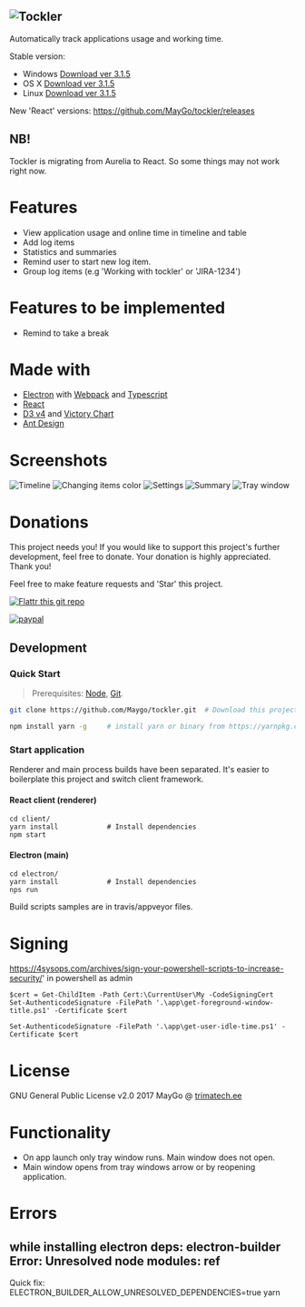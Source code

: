 ## ![Tockler](https://github.com/MayGo/tockler/raw/master/screenshots/tockler-logo.png 'Tockler')

Automatically track applications usage and working time.

Stable version:

-   Windows [Download ver 3.1.5](https://github.com/MayGo/tockler/releases/download/v3.1.5/Tockler-Setup-3.1.5.exe)
-   OS X [Download ver 3.1.5](https://github.com/MayGo/tockler/releases/download/v3.1.5/Tockler-3.1.5.dmg)
-   Linux [Download ver 3.1.5](https://github.com/MayGo/tockler/releases/download/v3.1.5/Tockler-3.1.5-x86_64.AppImage)

New 'React' versions: https://github.com/MayGo/tockler/releases

## NB!

Tockler is migrating from Aurelia to React. So some things may not work right now.

# Features

-   View application usage and online time in timeline and table
-   Add log items
-   Statistics and summaries
-   Remind user to start new log item.
-   Group log items (e.g 'Working with tockler' or 'JIRA-1234')

# Features to be implemented

-   Remind to take a break

# Made with

-   [Electron](https://electron.atom.io/) with [Webpack](https://webpack.github.io/) and [Typescript](https://www.typescriptlang.org/)
-   [React](https://reactjs.org/)
-   [D3 v4](https://d3js.org/) and [Victory Chart](http://formidable.com/open-source/victory/docs/victory-chart/)
-   [Ant Design](https://ant.design/)

# Screenshots

![Timeline](https://github.com/MayGo/tockler/raw/master/screenshots/tockler-timeline.png 'Timeline')
![Changing items color](https://github.com/MayGo/tockler/raw/master/screenshots/tockler-change_color.png 'Changing items color')
![Settings](https://github.com/MayGo/tockler/raw/master/screenshots/tockler-settings.png 'Settings')
![Summary](https://github.com/MayGo/tockler/raw/master/screenshots/tockler-summary.png 'Summary')
![Tray window](https://github.com/MayGo/tockler/raw/master/screenshots/tockler-tray.png 'Tray window')

# Donations

This project needs you! If you would like to support this project's further development, feel free to donate.
Your donation is highly appreciated. Thank you!

Feel free to make feature requests and 'Star' this project.

[![Flattr this git repo](http://api.flattr.com/button/flattr-badge-large.png)](https://flattr.com/submit/auto?user_id=MayGo&url=https://github.com/MayGo/tockler&title=Tockler&language=en_GB&tags=github&category=software)

[![paypal](https://www.paypalobjects.com/en_US/i/btn/btn_donateCC_LG.gif)](https://www.paypal.com/cgi-bin/webscr?cmd=_s-xclick&hosted_button_id=JAHHBZZCZVDMA)

## Development

### Quick Start

> Prerequisites: [Node](https://nodejs.org/), [Git](https://git-scm.com/).

```bash
git clone https://github.com/Maygo/tockler.git  # Download this project

npm install yarn -g     # install yarn or binary from https://yarnpkg.com
```

### Start application

Renderer and main process builds have been separated. It's easier to boilerplate this project and switch client framework.

#### React client (renderer)

```
cd client/
yarn install            # Install dependencies
npm start
```

#### Electron (main)

```
cd electron/
yarn install            # Install dependencies
nps run
```

Build scripts samples are in travis/appveyor files.

# Signing

https://4sysops.com/archives/sign-your-powershell-scripts-to-increase-security/'
in powershell as admin

```
$cert = Get-ChildItem -Path Cert:\CurrentUser\My -CodeSigningCert
Set-AuthenticodeSignature -FilePath '.\app\get-foreground-window-title.ps1' -Certificate $cert
```

```
Set-AuthenticodeSignature -FilePath '.\app\get-user-idle-time.ps1' -Certificate $cert
```

# License

GNU General Public License v2.0
2017 MayGo @ [trimatech.ee](http://trimatech.ee)

# Functionality

-   On app launch only tray window runs. Main window does not open.
-   Main window opens from tray windows arrow or by reopening application.

# Errors

## while installing electron deps: electron-builder Error: Unresolved node modules: ref

Quick fix: ELECTRON_BUILDER_ALLOW_UNRESOLVED_DEPENDENCIES=true yarn
